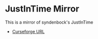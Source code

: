 # JustInTime Mirror

This is a mirror of syndenbock's JustInTime 

- [Curseforge URL](https://www.curseforge.com/wow/addons/JustInTime)
